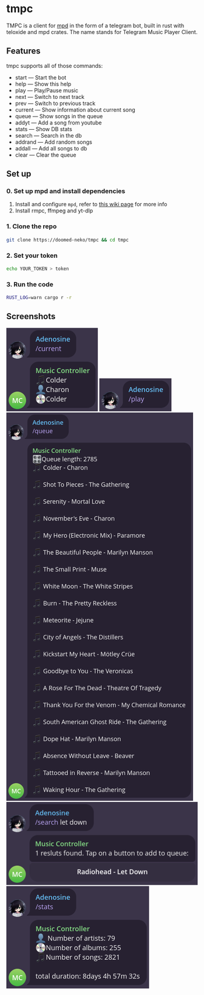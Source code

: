 # tmpc

TMPC is a client for [mpd](https://www.musicpd.org/) in the form of a telegram bot,
built in rust with teloxide and mpd crates.
The name stands for Telegram Music Player Client.

## Features

tmpc supports all of those commands:

- start — Start the bot
- help — Show this help
- play — Play/Pause music
- next — Switch to next track
- prev — Switch to previous track
- current — Show information about current song
- queue — Show songs in the queue
- addyt — Add a song from youtube
- stats — Show DB stats
- search — Search in the db
- addrand — Add random songs
- addall — Add all songs to db
- clear — Clear the queue

## Set up

### 0. Set up mpd and install dependencies

1. Install and configure `mpd`, refer to [this wiki page](https://wiki.archlinux.org/title/Music_Player_Daemon)
   for more info
2. Install rmpc, ffmpeg and yt-dlp

### 1. Clone the repo

```bash
git clone https://doomed-neko/tmpc && cd tmpc
```

### 2. Set your token

```bash
echo YOUR_TOKEN > token
```

### 3. Run the code

```bash
RUST_LOG=warn cargo r -r
```

## Screenshots

![current command](pics/current.png)
![play command](pics/play.png)
![queue command](pics/queue.png)
![search command](pics/search.png)
![stats command](pics/stats.png)
